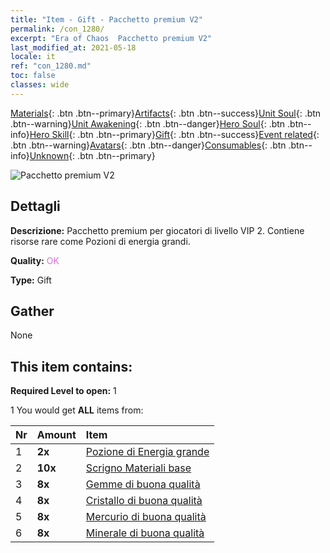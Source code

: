 ```yaml
---
title: "Item - Gift - Pacchetto premium V2"
permalink: /con_1280/
excerpt: "Era of Chaos  Pacchetto premium V2"
last_modified_at: 2021-05-18
locale: it
ref: "con_1280.md"
toc: false
classes: wide
---
```

 [Materials](/ItemsIT/){: .btn .btn--primary}[Artifacts](/ItemsIT/Artifacts/){: .btn .btn--success}[Unit Soul](/ItemsIT/UnitSoul/){: .btn .btn--warning}[Unit Awakening](/ItemsIT/UnitAwakening/){: .btn .btn--danger}[Hero Soul](/ItemsIT/HeroSoul/){: .btn .btn--info}[Hero Skill](/ItemsIT/HeroSkill/){: .btn .btn--primary}[Gift](/ItemsIT/Gift/){: .btn .btn--success}[Event related](/ItemsIT/Events/){: .btn .btn--warning}[Avatars](/ItemsIT/Avatars/){: .btn .btn--danger}[Consumables](/ItemsIT/Consumables/){: .btn .btn--info}[Unknown](/ItemsIT/Unknown/){: .btn .btn--primary}

 ![Pacchetto premium V2](/images/t/i_905002.png)

## Dettagli
 **Descrizione:** Pacchetto premium per giocatori di livello VIP 2. Contiene risorse rare come Pozioni di energia grandi.

 **Quality:** <span style="color: #DA70D6">OK</span>

 **Type:** Gift

## Gather

  None

## This item contains:

 **Required Level to open:** 1

 1 You would get **ALL** items  from:

  | Nr | Amount |     Item    |
  |:---|:-------|:------------|
  | 1 |  **2x** | [Pozione di Energia grande](/ItemsIT/con_706/) |  | 
  | 2 |  **10x** | [Scrigno Materiali base](/ItemsIT/con_756/) |  | 
  | 3 |  **8x** | [Gemme di buona qualità](/ItemsIT/mat_16/) |  | 
  | 4 |  **8x** | [Cristallo di buona qualità](/ItemsIT/mat_17/) |  | 
  | 5 |  **8x** | [Mercurio di buona qualità](/ItemsIT/mat_14/) |  | 
  | 6 |  **8x** | [Minerale di buona qualità](/ItemsIT/mat_12/) |  | 
